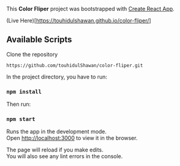 This **Color Fliper** project was bootstrapped with [Create React App](https://github.com/facebook/create-react-app).

(Live Here)[https://touhidulshawan.github.io/color-fliper/]

## Available Scripts

Clone the repository

`https://github.com/touhidulShawan/color-fliper.git`

In the project directory, you have to run:

### `npm install`

Then run:

### `npm start`

Runs the app in the development mode.<br />
Open [http://localhost:3000](http://localhost:3000) to view it in the browser.

The page will reload if you make edits.<br />
You will also see any lint errors in the console.
